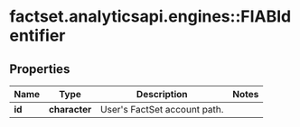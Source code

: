 # factset.analyticsapi.engines::FIABIdentifier

## Properties
Name | Type | Description | Notes
------------ | ------------- | ------------- | -------------
**id** | **character** | User&#39;s FactSet account path. | 


